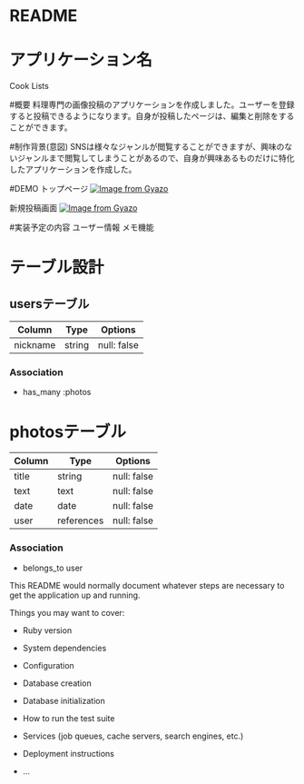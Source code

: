 # README

# アプリケーション名
Cook Lists

#概要
料理専門の画像投稿のアプリケーションを作成しました。ユーザーを登録すると投稿できるようになります。自身が投稿したページは、編集と削除をすることができます。

#制作背景(意図)
SNSは様々なジャンルが閲覧することができますが、興味のないジャンルまで閲覧してしまうことがあるので、自身が興味あるものだけに特化したアプリケーションを作成した。

#DEMO
トップページ
[![Image from Gyazo](https://i.gyazo.com/2c70b71dcade833d88a40f7e6124bbb3.gif)](https://gyazo.com/2c70b71dcade833d88a40f7e6124bbb3)

新規投稿画面
[![Image from Gyazo](https://i.gyazo.com/0b446b836bcfe0e3de44d00b0ee00e36.gif)](https://gyazo.com/0b446b836bcfe0e3de44d00b0ee00e36)

#実装予定の内容
ユーザー情報
メモ機能

# テーブル設計

## usersテーブル

| Column   | Type   | Options     |
| -------- | ------ | ----------- |
| nickname | string | null: false |

### Association

- has_many :photos

# photosテーブル

| Column   | Type       | Options     |
| -------- | ---------- | ----------- |
| title    | string     | null: false |
| text     | text       | null: false |
| date     | date       | null: false |
| user     | references | null: false |

### Association

- belongs_to user

This README would normally document whatever steps are necessary to get the
application up and running.

Things you may want to cover:

* Ruby version

* System dependencies

* Configuration

* Database creation

* Database initialization

* How to run the test suite

* Services (job queues, cache servers, search engines, etc.)

* Deployment instructions

* ...

